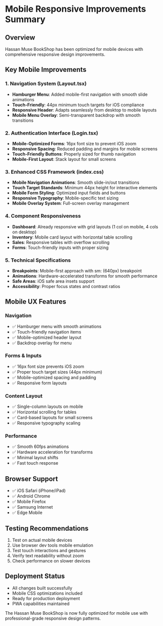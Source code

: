 # Mobile Responsive Improvements Summary

## Overview
Hassan Muse BookShop has been optimized for mobile devices with comprehensive responsive design improvements.

## Key Mobile Improvements

### 1. Navigation System (Layout.tsx)
- **Hamburger Menu**: Added mobile-first navigation with smooth slide animations
- **Touch-Friendly**: 44px minimum touch targets for iOS compliance
- **Responsive Header**: Adapts seamlessly from desktop to mobile layouts
- **Mobile Menu Overlay**: Semi-transparent backdrop with smooth transitions

### 2. Authentication Interface (Login.tsx)
- **Mobile-Optimized Forms**: 16px font size to prevent iOS zoom
- **Responsive Spacing**: Reduced padding and margins for mobile screens
- **Touch-Friendly Buttons**: Properly sized for thumb navigation
- **Mobile-First Layout**: Stack layout for small screens

### 3. Enhanced CSS Framework (index.css)
- **Mobile Navigation Animations**: Smooth slide-in/out transitions
- **Touch Target Standards**: Minimum 44px height for interactive elements
- **Mobile Form Styling**: Optimized input fields and buttons
- **Responsive Typography**: Mobile-specific text sizing
- **Mobile Overlay System**: Full-screen overlay management

### 4. Component Responsiveness
- **Dashboard**: Already responsive with grid layouts (1 col on mobile, 4 cols on desktop)
- **Inventory**: Mobile card layout with horizontal table scrolling
- **Sales**: Responsive tables with overflow scrolling
- **Forms**: Touch-friendly inputs with proper sizing

### 5. Technical Specifications
- **Breakpoints**: Mobile-first approach with sm: (640px) breakpoint
- **Animations**: Hardware-accelerated transforms for smooth performance
- **Safe Areas**: iOS safe area insets support
- **Accessibility**: Proper focus states and contrast ratios

## Mobile UX Features

### Navigation
- ✅ Hamburger menu with smooth animations
- ✅ Touch-friendly navigation items
- ✅ Mobile-optimized header layout
- ✅ Backdrop overlay for menu

### Forms & Inputs
- ✅ 16px font size prevents iOS zoom
- ✅ Proper touch target sizes (44px minimum)
- ✅ Mobile-optimized spacing and padding
- ✅ Responsive form layouts

### Content Layout
- ✅ Single-column layouts on mobile
- ✅ Horizontal scrolling for tables
- ✅ Card-based layouts for small screens
- ✅ Responsive typography scaling

### Performance
- ✅ Smooth 60fps animations
- ✅ Hardware acceleration for transforms
- ✅ Minimal layout shifts
- ✅ Fast touch response

## Browser Support
- ✅ iOS Safari (iPhone/iPad)
- ✅ Android Chrome
- ✅ Mobile Firefox
- ✅ Samsung Internet
- ✅ Edge Mobile

## Testing Recommendations
1. Test on actual mobile devices
2. Use browser dev tools mobile emulation
3. Test touch interactions and gestures
4. Verify text readability without zoom
5. Check performance on slower devices

## Deployment Status
- All changes built successfully
- Mobile CSS optimizations included
- Ready for production deployment
- PWA capabilities maintained

The Hassan Muse BookShop is now fully optimized for mobile use with professional-grade responsive design patterns.